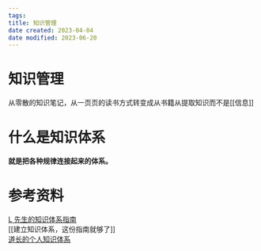 ```yaml
---
tags:
title: 知识管理
date created: 2023-04-04
date modified: 2023-06-20
---
```


# 知识管理

从零散的知识笔记，从一页页的读书方式转变成从书籍从提取知识而不是[[信息]]

# 什么是知识体系

**就是把各种规律连接起来的体系。**

# 参考资料

[L 先生的知识体系指南](https://mp.weixin.qq.com/s/SZ-Vn587R590RAGyZH-TPA)  
[[建立知识体系，这份指南就够了]]  
[道长的个人知识体系](https://mp.weixin.qq.com/s/SBKGfQWu8nBGhlRKs9EYKQ)

